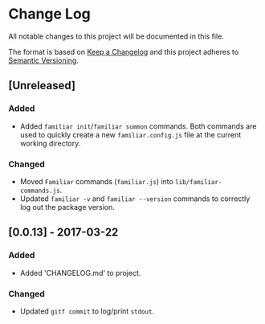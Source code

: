 # Change Log
All notable changes to this project will be documented in this file.

The format is based on [Keep a Changelog](http://keepachangelog.com/)
and this project adheres to [Semantic Versioning](http://semver.org/).

## [Unreleased]
### Added
- Added `familiar init`/`familiar summon` commands. Both commands are used to quickly create a new `familiar.config.js` file at the current working directory.

### Changed
- Moved `Familiar` commands (`familiar.js`) into `lib/familiar-commands.js`.
- Updated `familiar -v` and `familiar --version` commands to correctly log out the package version.

## [0.0.13] - 2017-03-22
### Added
- Added 'CHANGELOG.md' to project.

### Changed
- Updated `gitf commit` to log/print `stdout`.
